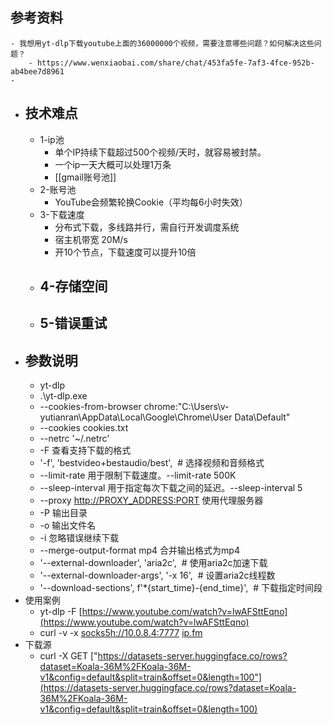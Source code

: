 ## 参考资料
	- 我想用yt-dlp下载youtube上面的36000000个视频，需要注意哪些问题？如何解决这些问题？
		- https://www.wenxiaobai.com/share/chat/453fa5fe-7af3-4fce-952b-ab4bee7d8961
	-
- ## 技术难点
	- 1-ip池
		- 单个IP持续下载超过500个视频/天时，就容易被封禁。
		- 一个ip一天大概可以处理1万条
		- [[gmail账号池]]
	- 2-账号池
		- YouTube会频繁轮换Cookie（平均每6小时失效）
	- 3-下载速度
		- 分布式下载，多线路并行，需自行开发调度系统
		- 宿主机带宽 20M/s
		- 开10个节点，下载速度可以提升10倍
	- 4-存储空间
		-
	- 5-错误重试
		-
- ## 参数说明
	- yt-dlp
	- .\yt-dlp.exe
	- --cookies-from-browser chrome:"C:\Users\v-yutianran\AppData\Local\Google\Chrome\User Data\Default"
	- --cookies cookies.txt
	- --netrc '~/.netrc'
	- -F 查看支持下载的格式
	- '-f', 'bestvideo+bestaudio/best',  # 选择视频和音频格式
	- --limit-rate 用于限制下载速度。--limit-rate 500K
	- --sleep-interval 用于指定每次下载之间的延迟。--sleep-interval 5
	- --proxy [http://PROXY_ADDRESS:PORT](http://proxy_address:PORT/) 使用代理服务器
	- -P 输出目录
	- -o 输出文件名
	- -i 忽略错误继续下载
	- --merge-output-format mp4 合并输出格式为mp4
	- '--external-downloader', 'aria2c',  # 使用aria2c加速下载
	- '--external-downloader-args', '-x 16',  # 设置aria2c线程数
	- '--download-sections', f'*{start_time}-{end_time}',  # 下载指定时间段
- 使用案例
	- yt-dlp -F [https://www.youtube.com/watch?v=lwAFSttEqno](https://www.youtube.com/watch?v=lwAFSttEqno)
	- curl -v -x [socks5h://10.0.8.4:7777](socks5h://10.0.8.4:7777) [ip.fm](http://ip.fm/)
- 下载源
	- curl -X GET ["https://datasets-server.huggingface.co/rows?dataset=Koala-36M%2FKoala-36M-v1&config=default&split=train&offset=0&length=100"](https://datasets-server.huggingface.co/rows?dataset=Koala-36M%2FKoala-36M-v1&config=default&split=train&offset=0&length=100)